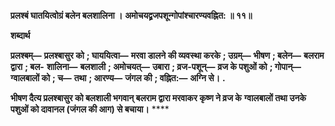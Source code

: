 **प्रलश्बं घातयित्वोग्रं बलेन बलशालिना ।** **अमोचयद्व्रजपशून्गोपांश्चारण्यवह्नित: ॥ ११॥** 

**शब्दार्थ** 

**प्रलश्बम्—** **प्रलश्बासुर को** **; घाययित्वा—** **मरवा डालने की व्यवस्था करके** **; उग्रम्—** **भीषण** **; बलेन—** **बलराम द्वारा** **; बल-** **शालिना—** **बलशाली** **; अमोचयत्—** **उबारा** **; व्रज-पशून्—** **व्रज के पशुओं को** **; गोपान्—** **ग्वालबालों को** **; च—** **तथा** **; आरण्य—** **जंगल की** **; वह्नित:—** **अग्नि से।** **.** 

**भीषण दैत्य प्रलश्बासुर को बलशाली भगवान् बलराम द्वारा मरवाकर कृष्ण ने व्रज के** **ग्वालबालों तथा उनके पशुओं को दावानल (जंगल की आग) से बचाया।** **** 